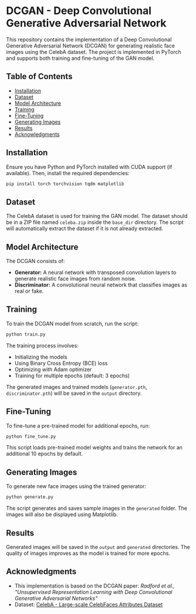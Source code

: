 # DCGAN - Deep Convolutional Generative Adversarial Network

This repository contains the implementation of a Deep Convolutional Generative Adversarial Network (DCGAN) for generating realistic face images using the CelebA dataset. The project is implemented in PyTorch and supports both training and fine-tuning of the GAN model.

## Table of Contents
- [Installation](#installation)
- [Dataset](#dataset)
- [Model Architecture](#model-architecture)
- [Training](#training)
- [Fine-Tuning](#fine-tuning)
- [Generating Images](#generating-images)
- [Results](#results)
- [Acknowledgments](#acknowledgments)

## Installation
Ensure you have Python and PyTorch installed with CUDA support (if available). Then, install the required dependencies:

```sh
pip install torch torchvision tqdm matplotlib
```

## Dataset
The CelebA dataset is used for training the GAN model. The dataset should be in a ZIP file named `celeba.zip` inside the `base_dir` directory. The script will automatically extract the dataset if it is not already extracted.

## Model Architecture
The DCGAN consists of:

- **Generator:** A neural network with transposed convolution layers to generate realistic face images from random noise.
- **Discriminator:** A convolutional neural network that classifies images as real or fake.

## Training
To train the DCGAN model from scratch, run the script:

```sh
python train.py
```

The training process involves:
- Initializing the models
- Using Binary Cross Entropy (BCE) loss
- Optimizing with Adam optimizer
- Training for multiple epochs (default: 3 epochs)

The generated images and trained models (`generator.pth`, `discriminator.pth`) will be saved in the `output` directory.

## Fine-Tuning
To fine-tune a pre-trained model for additional epochs, run:

```sh
python fine_tune.py
```

This script loads pre-trained model weights and trains the network for an additional 10 epochs by default.

## Generating Images
To generate new face images using the trained generator:

```sh
python generate.py
```

The script generates and saves sample images in the `generated` folder. The images will also be displayed using Matplotlib.

## Results
Generated images will be saved in the `output` and `generated` directories. The quality of images improves as the model is trained for more epochs.

## Acknowledgments
- This implementation is based on the DCGAN paper: *Radford et al., "Unsupervised Representation Learning with Deep Convolutional Generative Adversarial Networks"*
- Dataset: [CelebA - Large-scale CelebFaces Attributes Dataset](http://mmlab.ie.cuhk.edu.hk/projects/CelebA.html)


